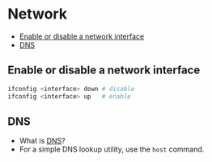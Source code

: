 # Network

- [Enable or disable a network interface](#enable-or-disable-a-network-interface)
- [DNS](#dns)

## Enable or disable a network interface

```sh
ifconfig <interface> down # disable
ifconfig <interface> up   # enable
```

## DNS

- What is [DNS](https://aws.amazon.com/route53/what-is-dns/)?
- For a simple DNS lookup utility, use the `host` command.
